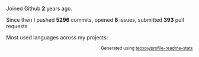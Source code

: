 Joined Github **2** years ago.

Since then I pushed **5296** commits, opened **8** issues, submitted **393** pull requests

Most used languages across my projects:


<p align="right"><sub>Generated using <a href="https://github.com/marketplace/actions/profile-readme-stats">teoxoy/profile-readme-stats</a></sub></p>
